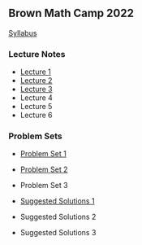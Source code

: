 Brown Math Camp 2022
--------------------

[Syllabus](out/syllabus/Math%20Camp%202022%20Syllabus.pdf)

### Lecture Notes

- [Lecture 1](out/lectures/Math%20Camp%202022%20Lecture%201%20-%20Proofs,%20Metric%20Spaces,%20Topology.pdf)
- [Lecture 2](out/lectures/Math%20Camp%202022%20Lecture%202%20-%20Sequences,%20Continuity.pdf)
- [Lecture 3](out/lectures/Math%20Camp%202022%20Lecture%203%20-%20Correspondences,%20Compactness,%20EVT.pdf)
- Lecture 4
- Lecture 5
- Lecture 6

<!--
- [Lecture 1](out/lectures/Math%20Camp%202022%20Lecture%201%20-%20Proofs,%20Metric%20Spaces,%20Topology.pdf)
- [Lecture 2](out/lectures/Math%20Camp%202022%20Lecture%202%20-%20Sequences,%20Continuity.pdf)
- [Lecture 3](out/lectures/Math%20Camp%202022%20Lecture%203%20-%20Correspondences,%20Compactness,%20EVT.pdf)
- [Lecture 4](out/lectures/Math%20Camp%202022%20Lecture%204%20-%20Differentiation,%20IFT,%20Unconstrained%20Optimization.pdf)
- [Lecture 5](out/lectures/Math%20Camp%202022%20Lecture%205%20-%20Constrained%20Optimization,%20{{velope%20Theorem,%20Integration.pdf)
- [Lecture 6](out/lectures/Math%20Camp%202022%20Lecture%206%20-%20Linear%20Algebra,%20ODE.pdf)
-->

### Problem Sets

- [Problem Set 1](out/homework/Math%20Camp%202022%20Problem%20Set%201.pdf)
- [Problem Set 2](out/homework/Math%20Camp%202022%20Problem%20Set%202.pdf)
- Problem Set 3

- [Suggested Solutions 1](out/homework/Math%20Camp%202022%20Suggested%20Solutions%201.pdf)
- Suggested Solutions 2
- Suggested Solutions 3

<!--
- [Problem Set 1](out/homework/Math%20Camp%202022%20Problem%20Set%201.pdf)
- [Problem Set 2](out/homework/Math%20Camp%202022%20Problem%20Set%202.pdf)
- [Problem Set 3](out/homework/Math%20Camp%202022%20Problem%20Set%203.pdf)

- [Suggested Solutions 1](out/homework/Math%20Camp%202022%20Suggested%20Solutions%201.pdf)
- [Suggested Solutions 2](out/homework/Math%20Camp%202022%20Suggested%20Solutions%202.pdf)
- [Suggested Solutions 3](out/homework/Math%20Camp%202022%20Suggested%20Solutions%203.pdf)
-->

<!--
To deploy with mkdocs; run `mkdocs gh-deploy`
-->
